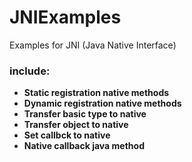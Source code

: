 # JNIExamples
Examples for JNI (Java Native Interface)



### include:

- **Static registration native methods** 
- **Dynamic registration native methods**
- **Transfer basic type to native**
- **Transfer object to native**
- **Set callbck to native**
- **Native callback java method**

